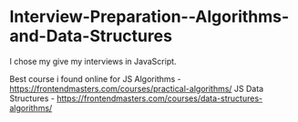 # Interview-Preparation--Algorithms-and-Data-Structures

I chose my give my interviews in JavaScript. 

Best course i found online for 
                  JS Algorithms - https://frontendmasters.com/courses/practical-algorithms/
                  JS Data Structures - https://frontendmasters.com/courses/data-structures-algorithms/
